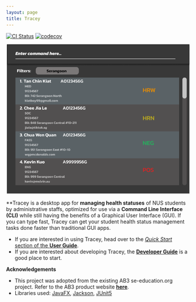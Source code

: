 ```yaml
---
layout: page
title: Tracey
---
```


[![CI Status](https://github.com/se-edu/addressbook-level3/workflows/Java%20CI/badge.svg)](https://github.com/AY2122S2-CS2103T-T12-3/tp/actions)
[![codecov](https://codecov.io/gh/AY2122S2-CS2103T-T12-3/tp/branch/master/graph/badge.svg?token=PY3SCJ58QH)](https://codecov.io/gh/AY2122S2-CS2103T-T12-3/tp)

![Ui](images/Ui.png)

**Tracey is a desktop app for **managing health statuses** of NUS students by administrative staffs, optimized for use via a **Command Line Interface (CLI)** while still having the benefits of a Graphical User Interface (GUI). If you can type fast, Tracey can get your student health status management tasks done faster than traditional GUI apps.

* If you are interested in using Tracey, head over to the [_Quick Start_ section of the **User Guide**](UserGuide.html#quick-start).
* If you are interested about developing Tracey, the [**Developer Guide**](DeveloperGuide.html) is a good place to start.


**Acknowledgements**

* This project was adopted from the existing AB3 se-education.org project. Refer to the AB3 product website **[here](https://se-education.org/addressbook-level3/)**.
* Libraries used: [JavaFX](https://openjfx.io/), [Jackson](https://github.com/FasterXML/jackson), [JUnit5](https://github.com/junit-team/junit5)
